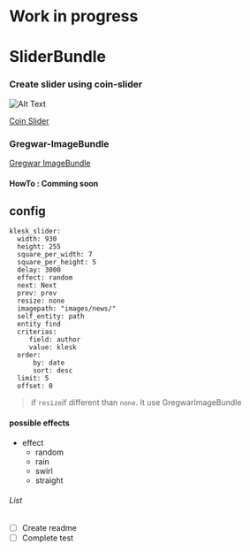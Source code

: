 Work in progress
=================


SliderBundle
============

### Create slider using coin-slider

![Alt Text](http://workshop.rs/wp-content/uploads/2010/04/coin-slider.png)

[Coin Slider](http://workshop.rs/2010/04/coin-slider-image-slider-with-unique-effects/)


### Gregwar-ImageBundle

[Gregwar ImageBundle](https://github.com/Gregwar/ImageBundle)

#### HowTo : Comming soon


## config
    klesk_slider:
      width: 930
      height: 255
      square_per_width: 7
      square_per_height: 5
      delay: 3000
      effect: random
      next: Next
      prev: prev
      resize: none
      imagepath: "images/news/"
      self_entity: path
      entity find
      criterias:
         field: author
         value: klesk
      order:
          by: date
          sort: desc
      limit: 5
      offset: 0 

> if `resize`if different than `none`. It use GregwarImageBundle

#### possible effects
- effect
    - random
    - rain
    - swirl
    - straight

###### List
- [ ] Create readme
- [ ] Complete test